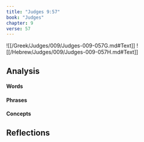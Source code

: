 ```yaml
---
title: "Judges 9:57"
book: "Judges"
chapter: 9
verse: 57
---
```

![[/Greek/Judges/009/Judges-009-057G.md#Text]]
![[/Hebrew/Judges/009/Judges-009-057H.md#Text]]

## Analysis

#### Words

#### Phrases

#### Concepts

## Reflections
